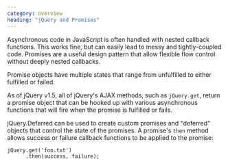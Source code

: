 ```yaml
---
category: overview
heading: "jQuery and Promises"
---
```


Asynchronous code in JavaScript is often handled with nested callback functions.
This works fine, but can easily lead to messy and tightly-coupled code. 
Promises are a useful design pattern that allow flexible flow control without 
deeply nested callbacks.

Promise objects have multiple states that range from unfulfilled to either
fulfilled or failed.

As of jQuery v1.5, all of jQuery's AJAX methods, such as `jQuery.get`, return a
promise object that can be hooked up with various asynchronous functions that will
fire when the promise is fulfilled or fails.

jQuery.Deferred can be used to create custom promises and "deferred" objects 
that control the state of the promises. A promise's `then` method allows success 
or failure callback functions to be applied to the promise:

    jQuery.get('foo.txt')
          .then(success, failure);